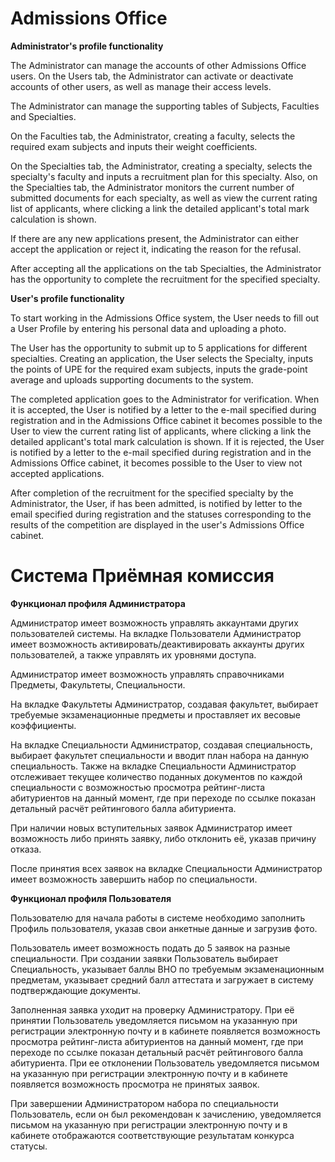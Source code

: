 # Admissions Office

**Administrator's profile functionality**

The Administrator can manage the accounts of other Admissions Office users. On the Users tab, the Administrator can activate or deactivate accounts of other users, as well as manage their access levels.

The Administrator can manage the supporting tables of Subjects, Faculties and Specialties.

On the Faculties tab, the Administrator, creating a faculty, selects the required exam subjects and inputs their weight coefficients.

On the Specialties tab, the Administrator, creating a specialty, selects the specialty's faculty and inputs a recruitment plan for this specialty. Also, on the Specialties tab, the Administrator monitors the current number of submitted documents for each specialty, as well as view the current rating list of applicants, where clicking a link the detailed applicant's total mark calculation is shown.

If there are any new applications present, the Administrator can either accept the application or reject it, indicating the reason for the refusal.

After accepting all the applications on the tab Specialties, the Administrator has the opportunity to complete the recruitment for the specified specialty.


**User's profile functionality**

To start working in the Admissions Office system, the User needs to fill out a User Profile by entering his personal data and uploading a photo.

The User has the opportunity to submit up to 5 applications for different specialties. Creating an application, the User selects the Specialty, inputs the points of UPE for the required exam subjects, inputs the grade-point average and uploads supporting documents to the system.

The completed application goes to the Administrator for verification. When it is accepted, the User is notified by a letter to the e-mail specified during registration and in the Admissions Office cabinet it becomes possible to the User to view the current rating list of applicants, where clicking a link the detailed applicant's total mark calculation is shown. If it is rejected, the User is notified by a letter to the e-mail specified during registration and in the Admissions Office cabinet, it becomes possible to the User to view not accepted applications.

After completion of the recruitment for the specified specialty by the Administrator, the User, if has been admitted, is notified by letter to the email specified during registration and the statuses corresponding to the results of the competition are displayed in the user's Admissions Office cabinet.


# Система Приёмная комиссия

**Функционал профиля Администратора**

Администратор имеет возможность управлять аккаунтами других пользователей системы. На вкладке Пользователи Администратор имеет возможность активировать/деактивировать аккаунты других пользователей, а также управлять их уровнями доступа.

Администратор имеет возможность управлять справочниками Предметы, Факультеты, Специальности.

На вкладке Факультеты Администратор, создавая факультет, выбирает требуемые экзаменационные предметы и проставляет их весовые коэффициенты.

На вкладке Специальности Администратор, создавая специальность, выбирает факультет специальности и вводит план набора на данную специальность. Также на вкладке Специальности Администратор отслеживает текущее количество поданных документов по каждой специальности с возможностью просмотра рейтинг-листа абитуриентов на данный момент, где при переходе по ссылке показан детальный расчёт рейтингового балла абитуриента.

При наличии новых вступительных заявок Администратор имеет возможность либо принять заявку, либо отклонить её, указав причину отказа.

После принятия всех заявок на вкладке Специальности Администратор имеет возможность завершить набор по специальности.

**Функционал профиля Пользователя**

Пользователю для начала работы в системе необходимо заполнить Профиль пользователя, указав свои анкетные данные и загрузив фото.

Пользователь имеет возможность подать до 5 заявок на разные специальности. При создании заявки Пользователь выбирает Специальность, указывает баллы ВНО по требуемым экзаменационным предметам, указывает средний балл аттестата и загружает в систему подтверждающие документы.

Заполненная заявка уходит на проверку Администратору. При её принятии Пользователь уведомляется письмом на указанную при регистрации электронную почту и в кабинете появляется возможность просмотра рейтинг-листа абитуриентов на данный момент, где при переходе по ссылке показан детальный расчёт рейтингового балла абитуриента. При ее отклонении Пользователь уведомляется письмом на указанную при регистрации электронную почту и в кабинете появляется возможность просмотра не принятых заявок.

При завершении Администратором набора по специальности Пользователь, если он был рекомендован к зачислению, уведомляется письмом на указанную при регистрации электронную почту и в кабинете отображаются соответствующие результатам конкурса статусы.
